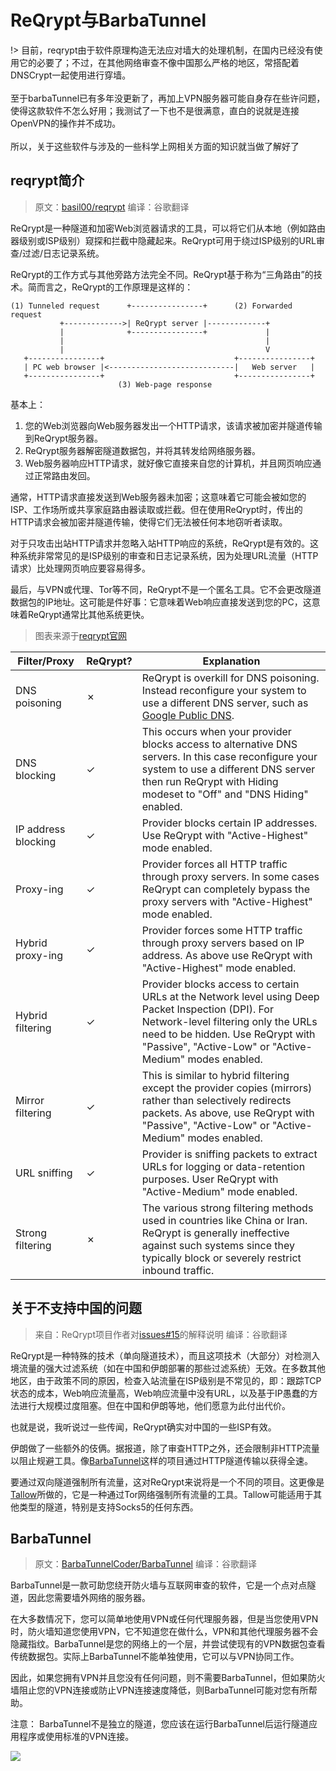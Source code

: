 # ReQrypt与BarbaTunnel

!> 目前，reqrypt由于软件原理构造无法应对墙大的处理机制，在国内已经没有使用它的必要了；不过，在其他网络审查不像中国那么严格的地区，常搭配着DNSCrypt一起使用进行穿墙。<br><br>
至于barbaTunnel已有多年没更新了，再加上VPN服务器可能自身存在些许问题，使得这款软件不怎么好用；我测试了一下也不是很满意，直白的说就是连接OpenVPN的操作并不成功。<br><br>
所以，关于这些软件与涉及的一些科学上网相关方面的知识就当做了解好了

## reqrypt简介

> 原文：[basil00/reqrypt](https://github.com/basil00/reqrypt) 编译：谷歌翻译

ReQrypt是一种隧道和加密Web浏览器请求的工具，可以将它们从本地（例如路由器级别或ISP级别）窥探和拦截中隐藏起来。ReQrypt可用于绕过ISP级别的URL审查/过滤/日志记录系统。

ReQrypt的工作方式与其他旁路方法完全不同。ReQrypt基于称为“三角路由”的技术。简而言之，ReQrypt的工作原理是这样的：

```text
(1) Tunneled request      +----------------+      (2) Forwarded request
           +------------->| ReQrypt server |-------------+
           |              +----------------+             |
           |                                             |
           |                                             V
   +----------------+                             +----------------+
   | PC web browser |<----------------------------|   Web server   |
   +----------------+                             +----------------+
                        (3) Web-page response
```

基本上：

1. 您的Web浏览器向Web服务器发出一个HTTP请求，该请求被加密并隧道传输到ReQrypt服务器。
2. ReQrypt服务器解密隧道数据包，并将其转发给网络服务器。
3. Web服务器响应HTTP请求，就好像它直接来自您的计算机，并且网页响应通过正常路由发回。

通常，HTTP请求直接发送到Web服务器未加密；这意味着它可能会被如您的ISP、工作场所或共享家庭路由器读取或拦截。但在使用ReQrypt时，传出的HTTP请求会被加密并隧道传输，使得它们无法被任何本地窃听者读取。

对于只攻击出站HTTP请求并忽略入站HTTP响应的系统，ReQrypt是有效的。这种系统非常常见的是ISP级别的审查和日志记录系统，因为处理URL流量（HTTP请求）比处理网页响应要容易得多。

最后，与VPN或代理、Tor等不同，ReQrypt不是一个匿名工具。它不会更改隧道数据包的IP地址。这可能是件好事：它意味着Web响应直接发送到您的PC，这意味着ReQrypt通常比其他系统更快。

> 图表来源于[reqrypt官网](https://reqrypt.org/reqrypt.html)

| Filter/Proxy | ReQrypt? | Explanation |
| --- | --- | --- |
| DNS poisoning | ✗ | ReQrypt is overkill for DNS poisoning. Instead reconfigure your system to use a different DNS server, such as [Google Public DNS](https://developers.google.com/speed/public-dns/). |
| DNS blocking | ✓ | This occurs when your provider blocks access to alternative DNS servers. In this case reconfigure your system to use a different DNS server then run ReQrypt with Hiding modeset to "Off" and "DNS Hiding" enabled. |
| IP address blocking | ✓ | Provider blocks certain IP addresses. Use ReQrypt with "Active-Highest" mode enabled. |
| Proxy-ing | ✓ | Provider forces all HTTP traffic through proxy servers. In some cases ReQrypt can completely bypass the proxy servers with "Active-Highest" mode enabled. |
| Hybrid proxy-ing | ✓ | Provider forces some HTTP traffic through proxy servers based on IP address. As above use ReQrypt with "Active-Highest" mode enabled. |
| Hybrid filtering | ✓ | Provider blocks access to certain URLs at the Network level using Deep Packet Inspection \(DPI\). For Network-level filtering only the URLs need to be hidden. Use ReQrypt with "Passive", "Active-Low" or "Active-Medium" modes enabled. |
| Mirror filtering | ✓ | This is similar to hybrid filtering except the provider copies \(mirrors\) rather than selectively redirects packets. As above, use ReQrypt with "Passive", "Active-Low" or "Active-Medium" modes enabled. |
| URL sniffing | ✓ | Provider is sniffing packets to extract URLs for logging or data-retention purposes. User ReQrypt with "Active-Medium" mode enabled. |
| Strong filtering | ✗ | The various strong filtering methods used in countries like China or Iran. ReQrypt is generally ineffective against such systems since they typically block or severely restrict inbound traffic. |

## 关于不支持中国的问题

> 来自：ReQrypt项目作者对[issues\#15](https://github.com/basil00/reqrypt/issues/15)的解释说明 编译：谷歌翻译

ReQrypt是一种特殊的技术（单向隧道技术），而且这项技术（大部分）对检测入境流量的强大过滤系统（如在中国和伊朗部署的那些过滤系统）无效。在多数其他地区，由于政策不同的原因，检查入站流量在ISP级别是不常见的，即：跟踪TCP状态的成本，Web响应流量高，Web响应流量中没有URL，以及基于IP愚蠢的方法进行大规模过度阻塞。但在中国和伊朗等地，他们愿意为此付出代价。

也就是说，我听说过一些传闻，ReQrypt确实对中国的一些ISP有效。

伊朗做了一些额外的伎俩。据报道，除了审查HTTP之外，还会限制非HTTP流量以阻止规避工具。像[BarbaTunnel](https://github.com/BarbaTunnelCoder/BarbaTunnel/)这样的项目通过HTTP隧道传输以获得全速。

要通过双向隧道强制所有流量，这对ReQrypt来说将是一个不同的项目。这更像是[Tallow](https://github.com/basil00/TorWall)所做的，它是一种通过Tor网络强制所有流量的工具。Tallow可能适用于其他类型的隧道，特别是支持Socks5的任何东西。

## BarbaTunnel

> 原文：[BarbaTunnelCoder/BarbaTunnel](https://github.com/BarbaTunnelCoder/BarbaTunnel/) 编译：谷歌翻译

BarbaTunnel是一款可助您绕开防火墙与互联网审查的软件，它是一个点对点隧道，因此您需要墙外网络的服务器。

在大多数情况下，您可以简单地使用VPN或任何代理服务器，但是当您使用VPN时，防火墙知道您使用VPN，它不知道您在做什么，VPN和其他代理服务器不会隐藏指纹。BarbaTunnel是您的网络上的一个层，并尝试使现有的VPN数据包查看传统数据包。实际上BarbaTunnel不能单独使用，它可以与VPN协同工作。

因此，如果您拥有VPN并且您没有任何问题，则不需要BarbaTunnel，但如果防火墙阻止您的VPN连接或防止VPN连接速度降低，则BarbaTunnel可能对您有所帮助。

注意： BarbaTunnel不是独立的隧道，您应该在运行BarbaTunnel后运行隧道应用程序或使用标准的VPN连接。

![](https://raw.githubusercontent.com/loremwalker/fq-book/master/docs/images/home_barbatunneldiagram.png)

